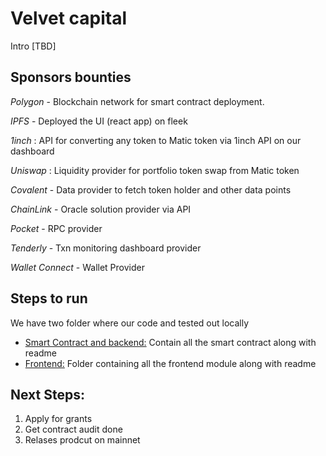 # Velvet capital
Intro [TBD]




## Sponsors bounties 
*Polygon* - Blockchain network for smart contract deployment.

*IPFS* - Deployed the UI (react app) on fleek 

*1inch* :  API for converting any token to Matic token via 1inch API on our dashboard

*Uniswap* : Liquidity provider for portfolio token swap from Matic token 

*Covalent*  - Data provider to fetch token holder and other data points

*ChainLink*  - Oracle solution provider via API

*Pocket*  - RPC provider

*Tenderly*  - Txn monitoring dashboard provider

*Wallet Connect*  - Wallet Provider


## Steps to run

We have two folder where our code and tested out locally
- [Smart Contract and backend:](https://github.com/Velvet-Capital/Eth-NYC-hack/tree/main/Smart%20Contract%20and%20Backend/contracts)  Contain all the smart contract along with readme
- [Frontend:]() Folder containing all the frontend module along with readme 


## Next Steps:
1. Apply for grants
2. Get contract audit done
2. Relases prodcut on mainnet

